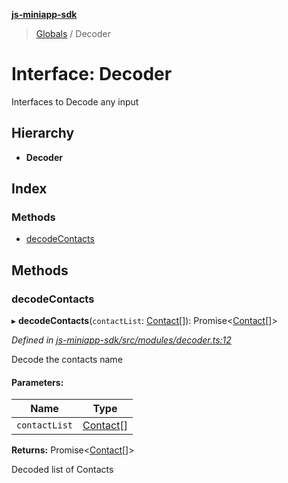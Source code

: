 **[js-miniapp-sdk](../README.md)**

> [Globals](../README.md) / Decoder

# Interface: Decoder

Interfaces to Decode any input

## Hierarchy

* **Decoder**

## Index

### Methods

* [decodeContacts](decoder.md#decodecontacts)

## Methods

### decodeContacts

▸ **decodeContacts**(`contactList`: [Contact](contact.md)[]): Promise\<[Contact](contact.md)[]>

*Defined in [js-miniapp-sdk/src/modules/decoder.ts:12](https://github.com/rakutentech/js-miniapp/blob/4741025/js-miniapp-sdk/src/modules/decoder.ts#L12)*

Decode the contacts name

#### Parameters:

Name | Type |
------ | ------ |
`contactList` | [Contact](contact.md)[] |

**Returns:** Promise\<[Contact](contact.md)[]>

Decoded list of Contacts
